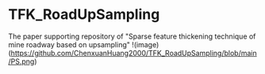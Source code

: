 # TFK_RoadUpSampling
The paper supporting repository of "Sparse feature thickening technique of mine roadway based on upsampling"
!(image)(https://github.com/ChenxuanHuang2000/TFK_RoadUpSampling/blob/main/PS.png)
